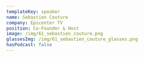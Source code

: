 ```yaml
---
templateKey: speaker
name: Sebastien Couture
company: Epicenter TV
position: Co-Founder & Host
image: /img/61_sebastien_couture.png
glassesImg: /img/61_sebastien_couture_glasses.png
hasPodcast: false
---
```


